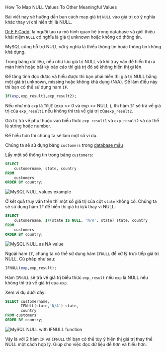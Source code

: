 How To Map NULL Values To Other Meaningful Values

Bài viết này sẽ hướng dẫn bạn cách map giá trị `NULL` vào giá trị có ý nghĩa khác thay vì chỉ hiển thị là NULL.

[Dr.E.F.Codd](http://en.wikipedia.org/wiki/Edgar_F._Codd), là người tạo ra mô hình quan hệ trong database và giới thiệu khái niệm `NULL` có nghĩa là giá tị unknown hoặc không có thông tin.

MySQL cũng hỗ trợ NULL với ý nghĩa là thiếu thông tin hoặc thông tin không khả dụng.

Trong bảng dữ liệu, nếu như lưu giá trị NULL và khi truy vấn để hiển thị ra màn hình hoặc bất kỳ báo cáo thì giá trị đó sẽ không hiển thị gì lên.

Để tăng tính đọc được và hiểu được thì bạn phải hiển thị giá trị NULL bằng một giá trị unknown, missing hoặc không khả dụng (N/A). Để làm điều này thì bạn có thể sử dụng hàm `IF`.

```sql
IF(exp,exp_result1,exp_result2);
```
Nếu như mà `exp` là `TRUE` (exp <> 0 và exp <> NULL ), thì hàm `IF` sẽ trả về giá trị của `exp_result1` nếu không thì trả về giá trị của`exp_result2`.

Giá trị trả về phụ thuộc vào biểu thức `exp_result1` và `exp_result2` và có thể là string hoặc number.

Để hiểu hơn thì chúng ta sẽ làm một số ví dụ.

Chúng ta sẽ sử dụng bảng `customers` trong [database mẫu](/2019/05/23/download-mysql-sample-database/)

Lấy một số thông tin trong bảng `customers`:

```sql
SELECT 
    customername, state, country
FROM
    customers
ORDER BY country;
```

![MySQL NULL values example](/wp-content/uploads/2019/08/MySQL-NULL-values-example.jpg)

Ở kết quả truy vấn trên thì một số giá trị của cột `state` không có. Chúng ta sẽ sử dụng hàm `IF` để hiển thị giá trị `N/A` thay vì NULL:

```sql
SELECT 
    customername, IF(state IS NULL, 'N/A', state) state, country
FROM
    customers
ORDER BY country;
```

![MySQL NULL as NA value](/wp-content/uploads/2019/08/MySQL-NULL-as-NA-value.jpg)

Ngoài hàm `IF`, chúng ta có thể sử dụng hàm `IFNULL` để xử lý trực tiếp giá trị NULL. Cú pháp như sau:

```sql
IFNULL(exp,exp_result);
```
Hàm `IFNULL` sẽ trả về giá trị biểu thức `exp_result` nếu `exp` là NULL nếu không thì trả về giá trị của `exp`.

Xem ví dụ dưới đây:

```sql
SELECT customername, 
       IFNULL(state,'N/A') state, 
       country
FROM customers
ORDER BY country;
```

![MySQL NULL with IFNULL function](/wp-content/uploads/2019/08/MySQL-NULL-with-IFNULL-function.jpg)

Vậy là với 2 hàm `IF` và `IFNULL` thì bạn có thể tùy ý hiển thị giá trị thay thế NULL một cách hợp lý. Giúp cho việc đọc dữ liệu dễ hơn và hiểu hơn.
